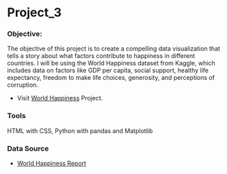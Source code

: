 # Project_3

### Objective: 
The objective of this project is to create a compelling data visualization that tells a story about what factors contribute to happiness in different countries. I will be using the World Happiness dataset from Kaggle, which includes data on factors like GDP per capita, social support, healthy life expectancy, freedom to make life choices, generosity, and perceptions of corruption.

* Visit [World Happiness](https://github.com/Krishna96-1004/Project-3/tree/main) Project.

### Tools
HTML with CSS, Python with pandas and Matplotlib


### Data Source
* [World Happiness Report](https://www.kaggle.com/unsdsn/world-happiness)
